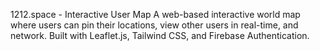 1212.space - Interactive User Map
A web-based interactive world map where users can pin their locations, view other users in real-time, and network. Built with Leaflet.js, Tailwind CSS, and Firebase Authentication.
